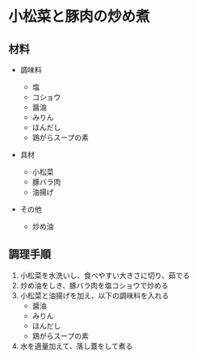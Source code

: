 # 小松菜と豚肉の炒め煮

## 材料
- 調味料
    - 塩
    - コショウ
    - 醤油
    - みりん
    - ほんだし
    - 鶏がらスープの素

- 具材
    - 小松菜
    - 豚バラ肉
    - 油揚げ

- その他
    - 炒め油

## 調理手順
1. 小松菜を水洗いし、食べやすい大きさに切り、茹でる
2. 炒め油をしき、豚バラ肉を塩コショウで炒める
3. 小松菜と油揚げを加え、以下の調味料を入れる
    - 醤油
    - みりん
    - ほんだし
    - 鶏がらスープの素
4. 水を適量加えて、落し蓋をして煮る

